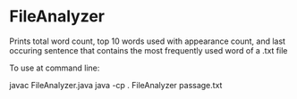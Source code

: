# FileAnalyzer

Prints total word count, top 10 words used with appearance count, and last occuring sentence that contains the most frequently used word of a .txt file

To use at command line: 

javac FileAnalyzer.java
java -cp . FileAnalyzer passage.txt